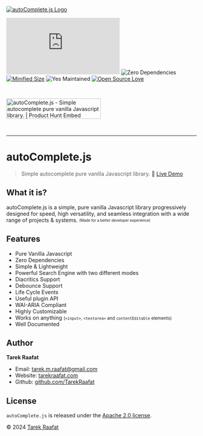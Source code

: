 <div class="cover">

<div>
<a href="/autoComplete.js/demo/" alt="autoComplete.js Demo" target="\_blank">
<img src="./img/autoComplete.js.svg" alt= "autoComplete.js Logo" id="logo">
</a>

<br>

![100% Javascript](https://img.shields.io/github/languages/top/TarekRaafat/autoComplete.js?color=yellow)
![Zero Dependencies](https://img.shields.io/badge/Dependencies-0-blue.svg)
[![Minified Size](https://badgen.net/bundlephobia/min/@tarekraafat/autocomplete.js@latest)](https://bundlephobia.com/package/@tarekraafat/autocomplete.js@latest)
![Yes Maintained](https://img.shields.io/badge/Maintained%3F-yes-success)
[![Open Source Love](https://badges.frapsoft.com/os/v1/open-source.svg?v=103)](https://github.com/TarekRaafat/autoComplete.js)

<a href="https://www.producthunt.com/posts/autocomplete-js?utm_source=badge-top-post-badge&utm_medium=badge&utm_souce=badge-autocomplete-js" target="_blank"><img src="https://api.producthunt.com/widgets/embed-image/v1/top-post-badge.svg?post_id=141833&theme=light&period=weekly" alt="autoComplete.js - Simple autocomplete pure vanilla Javascript library. | Product Hunt Embed" style="margin: 30px 0;width: 250px; height: 54px;" width="250px" height="54px" /></a>

<div class="sharethis-inline-share-buttons"></div>

<a href="#/?id=autocompletejs" class="link no-underline"><span class="ps-icon ps-icon-down"></span></a>
</div>

</div>

***

# autoComplete.js <!-- {docsify-ignore} -->

> Simple autocomplete pure vanilla Javascript library. :rocket: <a href="/autoComplete.js/demo/" target="\_blank" class="link">Live Demo</a>

## What it is? <!-- {docsify-ignore} -->

autoComplete.js is a simple, pure vanilla Javascript library progressively designed for speed, high versatility, and seamless integration with a wide range of projects & systems. <sub><sup>(Made for a better developer experience)</sub></pub>

## Features <!-- {docsify-ignore} -->

-  Pure Vanilla Javascript
-  Zero Dependencies
-  Simple & Lightweight
-  Powerful Search Engine with two different modes
-  Diacritics Support
-  Debounce Support
-  Life Cycle Events
-  Useful plugin API
-  WAI-ARIA Compliant
-  Highly Customizable
-  Works on anything <small>(`<input>`, `<textarea>` and `contentEditable` elements)</small>
-  Well Documented


## Author <!-- {docsify-ignore} -->

<div class="ps-icon ps-icon-guy-big-smile"></div> <b>Tarek Raafat</b>

- Email: tarek.m.raafat@gmail.com
- Website: [tarekraafat.com](http://www.tarekraafat.com/)
- Github: [github.com/TarekRaafat](https://github.com/TarekRaafat/)

## License <!-- {docsify-ignore} -->

`autoComplete.js` is released under the [Apache 2.0 license](https://www.apache.org/licenses/LICENSE-2.0).

© 2024 [Tarek Raafat](http://www.tarekraafat.com)